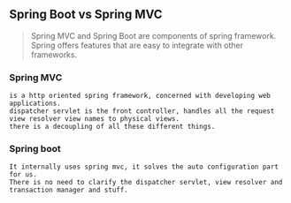 ## Spring Boot vs Spring MVC

> Spring MVC and Spring Boot are components of spring framework. Spring offers features that are easy to integrate with other frameworks.

### Spring MVC
    is a http oriented spring framework, concerned with developing web applications. 
    dispatcher servlet is the front controller, handles all the request
    view resolver view names to physical views.
    there is a decoupling of all these different things. 

### Spring boot
    It internally uses spring mvc, it solves the auto configuration part for us. 
    There is no need to clarify the dispatcher servlet, view resolver and transaction manager and stuff. 